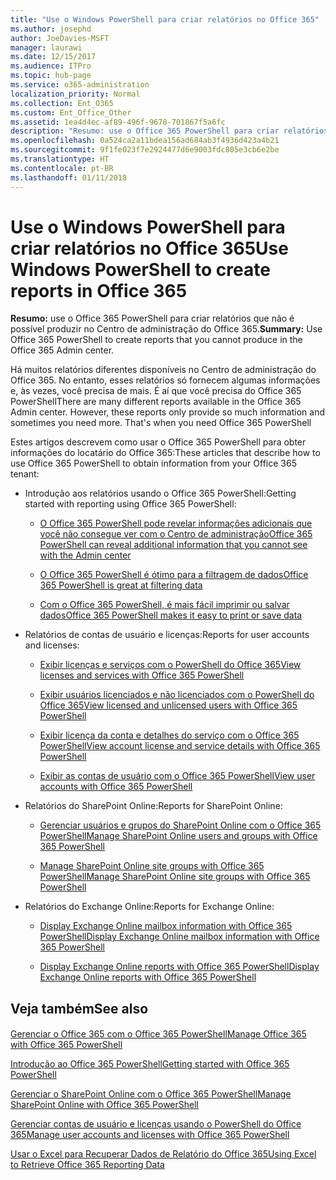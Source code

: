 ```yaml
---
title: "Use o Windows PowerShell para criar relatórios no Office 365"
ms.author: josephd
author: JoeDavies-MSFT
manager: laurawi
ms.date: 12/15/2017
ms.audience: ITPro
ms.topic: hub-page
ms.service: o365-administration
localization_priority: Normal
ms.collection: Ent_O365
ms.custom: Ent_Office_Other
ms.assetid: 1ea4d4ec-af89-496f-9678-701867f5a6fc
description: "Resumo: use o Office 365 PowerShell para criar relatórios que você não pode produzir no Centro de administração do Office 365."
ms.openlocfilehash: 0a524ca2a11bdea156ad684ab3f4936d423a4b21
ms.sourcegitcommit: 9f1fe023f7e2924477d6e9003fdc805e3cb6e2be
ms.translationtype: HT
ms.contentlocale: pt-BR
ms.lasthandoff: 01/11/2018
---
```

# <a name="use-windows-powershell-to-create-reports-in-office-365"></a><span data-ttu-id="70375-103">Use o Windows PowerShell para criar relatórios no Office 365</span><span class="sxs-lookup"><span data-stu-id="70375-103">Use Windows PowerShell to create reports in Office 365</span></span>

 <span data-ttu-id="70375-104">**Resumo:** use o Office 365 PowerShell para criar relatórios que não é possível produzir no Centro de administração do Office 365.</span><span class="sxs-lookup"><span data-stu-id="70375-104">**Summary:** Use Office 365 PowerShell to create reports that you cannot produce in the Office 365 Admin center.</span></span>
  
<span data-ttu-id="70375-p101">Há muitos relatórios diferentes disponíveis no Centro de administração do Office 365. No entanto, esses relatórios só fornecem algumas informações e, às vezes, você precisa de mais. É aí que você precisa do Office 365 PowerShell</span><span class="sxs-lookup"><span data-stu-id="70375-p101">There are many different reports available in the Office 365 Admin center. However, these reports only provide so much information and sometimes you need more. That's when you need Office 365 PowerShell</span></span>
  
<span data-ttu-id="70375-108">Estes artigos descrevem como usar o Office 365 PowerShell para obter informações do locatário do Office 365:</span><span class="sxs-lookup"><span data-stu-id="70375-108">These articles that describe how to use Office 365 PowerShell to obtain information from your Office 365 tenant:</span></span>
  
- <span data-ttu-id="70375-109">Introdução aos relatórios usando o Office 365 PowerShell:</span><span class="sxs-lookup"><span data-stu-id="70375-109">Getting started with reporting using Office 365 PowerShell:</span></span>
    
  - [<span data-ttu-id="70375-110">O Office 365 PowerShell pode revelar informações adicionais que você não consegue ver com o Centro de administração</span><span class="sxs-lookup"><span data-stu-id="70375-110">Office 365 PowerShell can reveal additional information that you cannot see with the Admin center</span></span>](https://technet.microsoft.com/library/dn568034.aspx#reveal)
    
  - [<span data-ttu-id="70375-111">O Office 365 PowerShell é ótimo para a filtragem de dados</span><span class="sxs-lookup"><span data-stu-id="70375-111">Office 365 PowerShell is great at filtering data</span></span>](https://technet.microsoft.com/library/dn568034.aspx#filter)
    
  - [<span data-ttu-id="70375-112">Com o Office 365 PowerShell, é mais fácil imprimir ou salvar dados</span><span class="sxs-lookup"><span data-stu-id="70375-112">Office 365 PowerShell makes it easy to print or save data</span></span>](https://technet.microsoft.com/library/dn568034.aspx#printsave)
    
- <span data-ttu-id="70375-113">Relatórios de contas de usuário e licenças:</span><span class="sxs-lookup"><span data-stu-id="70375-113">Reports for user accounts and licenses:</span></span>
    
  - [<span data-ttu-id="70375-114">Exibir licenças e serviços com o PowerShell do Office 365</span><span class="sxs-lookup"><span data-stu-id="70375-114">View licenses and services with Office 365 PowerShell</span></span>](view-licenses-and-services-with-office-365-powershell.md)
    
  - [<span data-ttu-id="70375-115">Exibir usuários licenciados e não licenciados com o PowerShell do Office 365</span><span class="sxs-lookup"><span data-stu-id="70375-115">View licensed and unlicensed users with Office 365 PowerShell</span></span>](view-licensed-and-unlicensed-users-with-office-365-powershell.md)
    
  - [<span data-ttu-id="70375-116">Exibir licença da conta e detalhes do serviço com o Office 365 PowerShell</span><span class="sxs-lookup"><span data-stu-id="70375-116">View account license and service details with Office 365 PowerShell</span></span>](view-account-license-and-service-details-with-office-365-powershell.md)
    
  - [<span data-ttu-id="70375-117">Exibir as contas de usuário com o Office 365 PowerShell</span><span class="sxs-lookup"><span data-stu-id="70375-117">View user accounts with Office 365 PowerShell</span></span>](view-user-accounts-with-office-365-powershell.md)
    
- <span data-ttu-id="70375-118">Relatórios do SharePoint Online:</span><span class="sxs-lookup"><span data-stu-id="70375-118">Reports for SharePoint Online:</span></span>
    
  - <span data-ttu-id="70375-119">[Gerenciar usuários e grupos do SharePoint Online com o Office 365 PowerShell]((http://technet.microsoft.com/library/9680af2e-a965-4e62-92ee-da72105c7800.aspx))</span><span class="sxs-lookup"><span data-stu-id="70375-119">[Manage SharePoint Online users and groups with Office 365 PowerShell]((http://technet.microsoft.com/library/9680af2e-a965-4e62-92ee-da72105c7800.aspx))</span></span>
    
  - <span data-ttu-id="70375-120">[Manage SharePoint Online site groups with Office 365 PowerShell]((http://technet.microsoft.com/library/122f4099-c78d-4cce-bab0-4343b04596ae.aspx))</span><span class="sxs-lookup"><span data-stu-id="70375-120">[Manage SharePoint Online site groups with Office 365 PowerShell]((http://technet.microsoft.com/library/122f4099-c78d-4cce-bab0-4343b04596ae.aspx))</span></span>
    
- <span data-ttu-id="70375-121">Relatórios do Exchange Online:</span><span class="sxs-lookup"><span data-stu-id="70375-121">Reports for Exchange Online:</span></span>
    
  - <span data-ttu-id="70375-122">[Display Exchange Online mailbox information with Office 365 PowerShell]((http://technet.microsoft.com/library/13843002-56ca-4b75-81c5-84386522b01b.aspx))</span><span class="sxs-lookup"><span data-stu-id="70375-122">[Display Exchange Online mailbox information with Office 365 PowerShell]((http://technet.microsoft.com/library/13843002-56ca-4b75-81c5-84386522b01b.aspx))</span></span>
    
  - <span data-ttu-id="70375-123">[Display Exchange Online reports with Office 365 PowerShell]((http://technet.microsoft.com/library/4873a063-9fc4-4ed9-826a-6e935fef61d4.aspx))</span><span class="sxs-lookup"><span data-stu-id="70375-123">[Display Exchange Online reports with Office 365 PowerShell]((http://technet.microsoft.com/library/4873a063-9fc4-4ed9-826a-6e935fef61d4.aspx))</span></span>
    
## <a name="see-also"></a><span data-ttu-id="70375-124">Veja também</span><span class="sxs-lookup"><span data-stu-id="70375-124">See also</span></span>

#### 

[<span data-ttu-id="70375-125">Gerenciar o Office 365 com o Office 365 PowerShell</span><span class="sxs-lookup"><span data-stu-id="70375-125">Manage Office 365 with Office 365 PowerShell</span></span>](manage-office-365-with-office-365-powershell.md)
  
[<span data-ttu-id="70375-126">Introdução ao Office 365 PowerShell</span><span class="sxs-lookup"><span data-stu-id="70375-126">Getting started with Office 365 PowerShell</span></span>](getting-started-with-office-365-powershell.md)
  
[<span data-ttu-id="70375-127">Gerenciar o SharePoint Online com o Office 365 PowerShell</span><span class="sxs-lookup"><span data-stu-id="70375-127">Manage SharePoint Online with Office 365 PowerShell</span></span>](manage-sharepoint-online-with-office-365-powershell.md)
  
[<span data-ttu-id="70375-128">Gerenciar contas de usuário e licenças usando o PowerShell do Office 365</span><span class="sxs-lookup"><span data-stu-id="70375-128">Manage user accounts and licenses with Office 365 PowerShell</span></span>](manage-user-accounts-and-licenses-with-office-365-powershell.md)
  
[<span data-ttu-id="70375-129">Usar o Excel para Recuperar Dados de Relatório do Office 365</span><span class="sxs-lookup"><span data-stu-id="70375-129">Using Excel to Retrieve Office 365 Reporting Data</span></span>](using-excel-to-retrieve-office-365-reporting-data.md)


